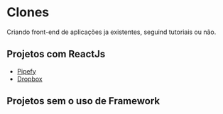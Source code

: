 # Clones

Criando front-end de aplicações ja existentes, seguind tutoriais ou não.

## Projetos com ReactJs

- [Pipefy](/reactJs/clones-rocketseat)
- [Dropbox](/reactJs/clones-rocketseat)

## Projetos sem o uso de Framework
